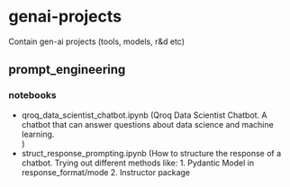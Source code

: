 # genai-projects
Contain gen-ai projects (tools, models, r&amp;d etc)

## prompt_engineering

### notebooks

- qroq_data_scientist_chatbot.ipynb (Qroq Data Scientist Chatbot. A chatbot that can answer questions about data science and machine learning.  
)
- struct_response_prompting.ipynb (How to structure the response of a chatbot. Trying out different methods like:
        1. Pydantic Model in response_format/mode
        2. Instructor package



